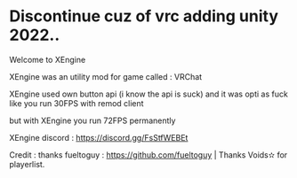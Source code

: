 #  Discontinue cuz of vrc adding unity 2022..

Welcome to XEngine 

XEngine was an utility mod for game called : VRChat 

XEngine used own button api (i know the api is suck)
and it was opti as fuck like you run 30FPS with remod client

but with XEngine you run 72FPS permanently

XEngine discord : https://discord.gg/FsStfWEBEt

Credit : thanks fueltoguy : https://github.com/fueltoguy | Thanks Voids✫ for playerlist.
